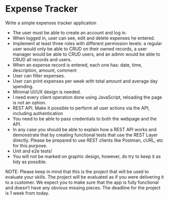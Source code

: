# Expense Tracker

Write a simple expenses tracker application
 - The user must be able to create an account and log in.
 - When logged in, user can see, edit and delete expenses he entered.
 - Implement at least three roles with different permission levels: a regular user would only be able to CRUD on their owned records, a user manager would be able to CRUD users, and an admin would be able to CRUD all records and users.
- When an expense record is entered, each one has: date, time, description, amount, comment
- User can filter expenses.
- User can print expenses per week with total amount and average day spending.
- Minimal UI/UX design is needed.
- I need every client operation done using JavaScript, reloading the page is not an option.
- REST API. Make it possible to perform all user actions via the API, including authentication
- You need to be able to pass credentials to both the webpage and the API.
- In any case you should be able to explain how a REST API works and demonstrate that by creating functional tests that use the REST Layer directly. Please be prepared to use REST clients like Postman, cURL, etc for this purpose.
- Unit and e2e tests!
- You will not be marked on graphic design, however, do try to keep it as tidy as possible.

NOTE: Please keep in mind that this is the project that will be used to evaluate your skills. The project will be evaluated as if you were delivering it to a customer. We expect you to make sure that the app is fully functional and doesn’t have any obvious missing pieces. The deadline for the project is 1 week from today.

